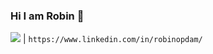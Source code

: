 ### Hi I am Robin 👋

<img src="https://img.shields.io/badge/WHATSAPP-25D366?&style=for-the-badge&logo=whatsapp&logoColor=white" /> | ` https://www.linkedin.com/in/robinopdam/ ` 
